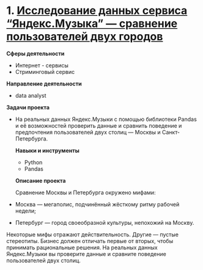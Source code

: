 # 1. [Исследование данных сервиса “Яндекс.Музыка” — сравнение пользователей двух городов](https://github.com/GusevaAnna/Portfolio/blob/main/1/1.%20Исследование%20данных%20сервиса%20“Яндекс.Музыка”%20—%20сравнение%20пользователей%20двух%20городов.ipynb)
   
   **Сферы деятельности**
   - Интернет - сервисы
   - Стриминговый сервис
     
   **Направление деятельности**
   - data analyst
     
   **Задачи проекта**
- На реальных данных Яндекс.Музыки c помощью библиотеки Pandas и её возможностей проверить данные и сравнить поведение и предпочтения пользователей двух столиц — Москвы и Санкт-Петербурга.

  **Навыки и инструменты**
  - Python
  - Pandas

  **Описание проекта**
  
  Сравнение Москвы и Петербурга окружено мифами:
  
- Москва — мегаполис, подчинённый жёсткому ритму рабочей недели;
- Петербург — город своеобразной культуры, непохожий на Москву.
  
Некоторые мифы отражают действительность. Другие — пустые стереотипы. Бизнес должен отличать первые от вторых, чтобы принимать рациональные решения.
На реальных данных Яндекс.Музыки вы проверите данные и сравните поведение пользователей двух столиц.
